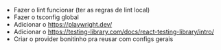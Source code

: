 - Fazer o lint funcionar (ter as regras de lint local)
- Fazer o tsconfig global
- Adicionar o https://playwright.dev/
- Adicionar o https://testing-library.com/docs/react-testing-library/intro/
- Criar o provider bonitinho pra reusar com configs gerais